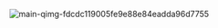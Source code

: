![main-qimg-fdcdc119005fe9e88e84eadda96d7755](https://user-images.githubusercontent.com/34129569/42121046-fd4c3a5e-7c43-11e8-9c6d-a380a3af1ddc.png)

